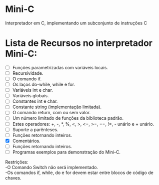 # Mini-C
Interpretador em C, implementando um  subconjunto de instruções C


# Lista de Recursos no interpretador Mini-C:

- [ ] Funções parametrizadas com variáveis locais.
- [ ] Recursividade.
- [ ] O comando if.
- [ ] Os laços do-while, while e for.
- [ ] Variáveis int e char.
- [ ] Variáveis globais.
- [ ] Constantes int e char.
- [ ] Constante string (implementação limitada).
- [ ] O comando return, com ou sem valor.
- [ ] Um número limitado de funções da biblioteca padrão.
- [ ] Estes operadores: +, -, *, %, <, >, <=, >=, ==, !=, - unário e + unário.
- [ ] Suporte a parênteses.
- [ ] Funções retornando inteiros.
- [x] Comentários.
- [ ] Funções retornando inteiros.
- [ ] Programas exemplos para demonstração do Mini-C.

Restrições:
<br>
-O Comando Switch não será implementado.<br>
-Os comandos if, while, do e for devem estar entre blocos de código de chaves.







